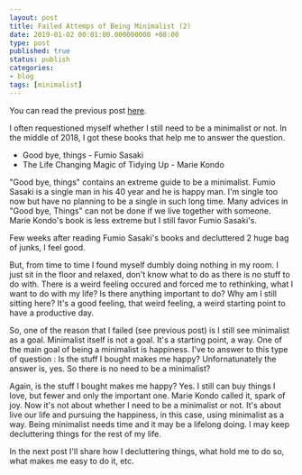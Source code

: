 ```yaml
---
layout: post
title: Failed Attemps of Being Minimalist (2)
date: 2019-01-02 00:01:00.000000000 +08:00
type: post
published: true
status: publish
categories:
- blog
tags: [minimalist]
---
```


You can read the previous post <a href="/2018/failed-attemps-of-being-minimalist-1/">here</a>.

I often requestioned myself whether I still need to be a minimalist or not. In the middle of 2018, I got these books that help me to answer the question.

- Good bye, things - Fumio Sasaki
- The Life Changing Magic of Tidying Up - Marie Kondo

"Good bye, things" contains an extreme guide to be a minimalist. Fumio Sasaki is a single man in his 40 year and he is happy man. I'm single too now but have no planning to be a single in such long time. Many advices in "Good bye, Things" can not be done if we live together with someone. Marie Kondo's book is less extreme but I still favor Fumio Sasaki's.

Few weeks after reading Fumio Sasaki's books and decluttered 2 huge bag of junks, I feel good.

But, from time to time I found myself dumbly doing nothing in my room. I just sit in the floor and relaxed, don't know what to do as there is no stuff to do with. There is a weird feeling occured and forced me to rethinking, what I want to do with my life? Is there anything important to do? Why am I still sitting here? It's a good feeling, that weird feeling, a weird starting point to have a productive day.

So, one of the reason that I failed (see previous post) is I still see minimalist as a goal. Minimalist itself is not a goal. It's a starting point, a way. One of the main goal of being a minimalist is happiness. I've to answer to this type of question : Is the stuff I bought makes me happy? Unfornatunately the answer is, yes. So there is no need to be a minimalist?

Again, is the stuff I bought makes me happy? Yes. I still can buy things I love, but fewer and only the important one. Marie Kondo called it, spark of joy. Now it's not about whether I need to be a minimalist or not. It's about live our life and pursuing the happiness, in this case,  using minimalist as a way. Being minimalist needs time and it may be a lifelong doing. I may keep decluttering things for the rest of my life.

In the next post I'll share how I decluttering things, what hold me to do so, what makes me easy to do it, etc.

